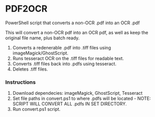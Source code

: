 # PDF2OCR
PowerShell script that converts a non-OCR .pdf into an OCR .pdf

This will convert a non-OCR pdf into an OCR pdf, as well as keep the original file name, plus batch ready.

1. Converts a redenerable .pdf into .tiff files using imageMagick/GhostScript.
2. Runs tesseract OCR on the .tiff files for readable text.
3. Converts .tiff files back into .pdfs using tesseract.
4. Deletes .tiff files.


### Instructions
1. Download dependecies: imageMagick, GhostScript, Tesseract
2. Set file paths in convert.ps1 to where .pdfs will be located - NOTE: SCRIPT WILL CONVERT ALL .pdfs IN SET DIRECTORY.
3. Run convert.ps1 script.
